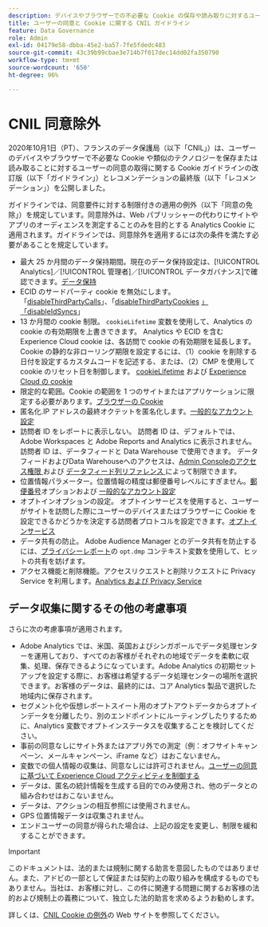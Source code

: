 ```yaml
---
description: デバイスやブラウザーでの不必要な Cookie の保存や読み取りに対するユーザーの同意についてのガイドラインとレコメンデーションについて説明します。
title: ユーザーの同意と Cookie に関する CNIL ガイドライン
feature: Data Governance
role: Admin
exl-id: 04179e58-dbba-45e2-ba57-7fe5fdedc483
source-git-commit: 43c39b99cbae3e714b7f017dec14dd02fa350790
workflow-type: tm+mt
source-wordcount: '650'
ht-degree: 96%

---
```


# CNIL 同意除外

2020年10月1日（PT）、フランスのデータ保護局（以下「CNIL」）は、ユーザーのデバイスやブラウザーで不必要な Cookie や類似のテクノロジーを保存または読み取ることに対するユーザーの同意の取得に関する Cookie ガイドラインの改訂版（以下「ガイドライン」）とレコメンデーションの最終版（以下「レコメンデーション」）を公開しました。

ガイドラインでは、同意要件に対する制限付きの適用の例外（以下「同意の免除」）を規定しています。同意除外は、Web パブリッシャーの代わりにサイトやアプリのオーディエンスを測定することのみを目的とする Analytics Cookie に適用されます。ガイドラインでは、同意除外を適用するには次の条件を満たす必要があることを規定しています。

* 最大 25 か月間のデータ保持期間。現在のデータ保持設定は、[!UICONTROL Analytics]／[!UICONTROL 管理者]／[!UICONTROL データガバナンス]で確認できます。[データ保持](https://experienceleague.adobe.com/docs/analytics/technotes/data-retention.html?lang=ja)
* ECID のサードパーティ cookie を無効にします。「[disableThirdPartyCalls](https://experienceleague.adobe.com/docs/id-service/using/id-service-api/configurations/disablethirdpartycalls.html?lang=ja#id-service-api)」、「[disableThirdPartyCookies](https://experienceleague.adobe.com/docs/id-service/using/id-service-api/configurations/disable-cookies.html?lang=ja#id-service-api) [」「disableIdSyncs](https://experienceleague.adobe.com/docs/id-service/using/id-service-api/configurations/disableidsync.html?lang=ja#id-service-api)」
* 13 か月間の cookie 制限。   `cookieLifetime` 変数を使用して、Analytics の cookie の有効期限を上書きできます。  Analytics や ECID を含む Experience Cloud cookie は、各訪問で cookie の有効期限を延長します。  Cookie の静的な非ローリング期限を設定するには、（1）cookie を削除する日付を設定するカスタムコードを記述する、または、（2）CMP を使用して cookie のリセット日を制御します。   [cookieLifetime](https://experienceleague.adobe.com/docs/analytics/implementation/vars/config-vars/cookielifetime.html?lang=ja) および [Experience Cloud の cookie](https://experienceleague.adobe.com/docs/core-services/interface/ec-cookies/cookies-privacy.html?lang=ja#ec-cookies)
* 限定的な範囲。Cookie の範囲を 1 つのサイトまたはアプリケーションに限定する必要があります。[ブラウザーの Cookie](https://experienceleague.adobe.com/docs/analytics/technotes/cookies/cookies.html#third-party-cookie-limitations)
* 匿名化.IP アドレスの最終オクテットを匿名化します。[一般的なアカウント設定](/help/admin/admin/c-manage-report-suites/c-edit-report-suites/general/general-acct-settings-admin.md)
* 訪問者 ID をレポートに表示しない。  訪問者 ID は、デフォルトでは、Adobe Workspaces と Adobe Reports and Analytics に表示されません。  訪問者 ID は、データフィードと Data Warehouse で使用できます。  データフィードおよびData Warehouseへのアクセスは、[Admin Consoleのアクセス権限 ](https://experienceleague.adobe.com/docs/core-services/interface/administration/admin-getting-started.html?lang=ja) および [ データフィード列リファレンス ](https://experienceleague.adobe.com/docs/analytics/export/analytics-data-feed/data-feed-contents/datafeeds-reference.html?lang=ja#columns%2C-descriptions%2C-and-data-types) によって制限できます。
* 位置情報パラメーター。位置情報の精度は郵便番号レベルにすぎません。[郵便番号](https://experienceleague.adobe.com/docs/analytics/implementation/vars/page-vars/zip.html)オプションおよび [一般的なアカウント設定](https://experienceleague.adobe.com/docs/analytics/admin/admin-tools/general-acct-settings-admin.html?lang=ja)
* オプトインオプションの設定。  オプトインサービスを使用すると、ユーザーがサイトを訪問した際にユーザーのデバイスまたはブラウザーに Cookie を設定できるかどうかを決定する訪問者プロトコルを設定できます。[オプトインサービス](https://experienceleague.adobe.com/docs/id-service/using/implementation/opt-in-service/optin-overview.html?lang=ja)
* データ共有の防止。  Adobe Audience Manager とのデータ共有を防止するには、[プライバシーレポート](/help/admin/admin/c-manage-report-suites/c-edit-report-suites/privacy-reporting.md)の `opt.dmp` コンテキスト変数を使用して、ヒットの共有を妨げます。
* アクセス機能と削除機能。アクセスリクエストと削除リクエストに Privacy Service を利用します。[Analytics および Privacy Service](https://experienceleague.adobe.com/docs/analytics/admin/data-governance/an-gdpr-overview.html?lang=ja)

## データ収集に関するその他の考慮事項

さらに次の考慮事項が適用されます。

* Adobe Analytics では、米国、英国およびシンガポールでデータ処理センターを運用しており、すべてのお客様がそれぞれの地域でデータを柔軟に収集、処理、保存できるようになっています。Adobe Analytics の初期セットアップを設定する際に、お客様は希望するデータ処理センターの場所を選択できます。お客様のデータは、最終的には、コア Analytics 製品で選択した地域内に保存されます。
* セグメント化や仮想レポートスイート用のオプトアウトデータからオプトインデータを分離したり、別のエンドポイントにルーティングしたりするために、Analytics 変数でオプトインステータスを収集することを検討してください。
* 事前の同意なしにサイト外またはアプリ外での測定（例：オフサイトキャンペーン、メールキャンペーン、iFrame など）はおこないません。
* 変数での個人情報の収集は、同意なしには許可されません。[ユーザーの同意に基づいて Experience Cloud アクティビティを制御する](https://experienceleague.adobe.com/docs/id-service/using/implementation/opt-in-service/use-opt-in-to-control-experience-cloud-activities-based-on-user-consent.html#implementing-opt-in-on-the-page)
* データは、匿名の統計情報を生成する目的でのみ使用され、他のデータとの組み合わせはおこないません。
* データは、アクションの相互参照には使用されません。
* GPS 位置情報データは収集されません。
* エンドユーザーの同意が得られた場合は、上記の設定を変更し、制限を緩和することができます。

>[!IMPORTANT]
>
>このドキュメントは、法的または規制に関する助言を意図したものではありません。また、アドビの一部として保証または契約上の取り組みを構成するものでもありません。当社は、お客様に対し、この件に関連する問題に関するお客様の法的および規制上の義務について、独立した法的助言を求めるようお勧めします。


詳しくは、[CNIL Cookie の例外](https://www.cnil.fr/en/sheet-ndeg16-use-analytics-your-websites-and-applications)の Web サイトを参照してください。

